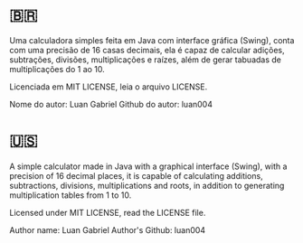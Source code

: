 # 🇧🇷

Uma calculadora simples feita em Java com interface gráfica (Swing), conta com uma precisão de 16 casas decimais, ela é capaz de calcular adições, subtrações, divisões, multiplicações e raízes, além de gerar tabuadas de multiplicações do 1 ao 10.

Licenciada em MIT LICENSE, leia o arquivo LICENSE.

Nome do autor: Luan Gabriel
Github do autor: luan004


# 🇺🇸

A simple calculator made in Java with a graphical interface (Swing), with a precision of 16 decimal places, it is capable of calculating additions, subtractions, divisions, multiplications and roots, in addition to generating multiplication tables from 1 to 10.

Licensed under MIT LICENSE, read the LICENSE file.

Author name: Luan Gabriel
Author's Github: luan004
